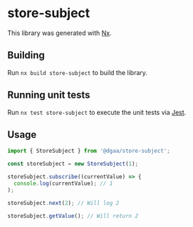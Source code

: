 # store-subject

This library was generated with [Nx](https://nx.dev).

## Building

Run `nx build store-subject` to build the library.

## Running unit tests

Run `nx test store-subject` to execute the unit tests via [Jest](https://jestjs.io).

## Usage

```typescript
import { StoreSubject } from '@dgaa/store-subject';

const storeSubject = new StoreSubject(1);

storeSubject.subscribe((currentValue) => {
  console.log(currentValue); // 1
);

storeSubject.next(2); // Will log 2

storeSubject.getValue(); // Will return 2
```
